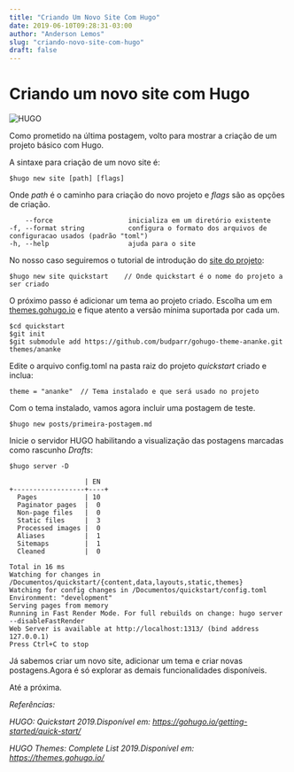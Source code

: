 ```yaml
---
title: "Criando Um Novo Site Com Hugo"
date: 2019-06-10T09:28:31-03:00
author: "Anderson Lemos"
slug: "criando-novo-site-com-hugo"
draft: false
---
```


# Criando um novo site com Hugo

![HUGO](https://d33wubrfki0l68.cloudfront.net/30790d6888bd8af863fb2b5c33a7f337cdbda243/4e867/images/hugo-logo-wide.svg)




Como prometido na última postagem, volto para mostrar a criação de um projeto básico com Hugo.



A sintaxe para criação de um novo site é:

```
$hugo new site [path] [flags]
```

Onde *path* é o caminho para criação do novo projeto e *flags* são as opções de criação.

```
    --force                   inicializa em um diretório existente
-f, --format string           configura o formato dos arquivos de configuracao usados (padrão "toml")
-h, --help                    ajuda para o site
```

No nosso caso seguiremos o tutorial de introdução do [site do projeto](https://gohugo.io):

```
$hugo new site quickstart	 // Onde quickstart é o nome do projeto a ser criado
```

O próximo passo é adicionar um tema ao projeto criado. Escolha um em [themes.gohugo.io](https://themes.gohugo.io/) e fique atento a versão mínima suportada por cada um.

```
$cd quickstart
$git init
$git submodule add https://github.com/budparr/gohugo-theme-ananke.git themes/ananke
```
Edite o arquivo config.toml na pasta raiz do projeto *quickstart*  criado e inclua:

```
theme = "ananke"  // Tema instalado e que será usado no projeto
```

Com o tema instalado, vamos agora incluir uma postagem de teste.

```
$hugo new posts/primeira-postagem.md
```

Inicie o servidor HUGO  habilitando a visualização das postagens marcadas como rascunho *Drafts*:

```
$hugo server -D

                   | EN
+------------------+----+
  Pages            | 10
  Paginator pages  |  0
  Non-page files   |  0
  Static files     |  3
  Processed images |  0
  Aliases          |  1
  Sitemaps         |  1
  Cleaned          |  0

Total in 16 ms
Watching for changes in /Documentos/quickstart/{content,data,layouts,static,themes}
Watching for config changes in /Documentos/quickstart/config.toml
Environment: "development"
Serving pages from memory
Running in Fast Render Mode. For full rebuilds on change: hugo server --disableFastRender
Web Server is available at http://localhost:1313/ (bind address 127.0.0.1)
Press Ctrl+C to stop
```

Já sabemos criar um novo site, adicionar um tema e criar novas postagens.Agora é só explorar as demais funcionalidades
disponíveis.

Até a próxima.



 *Referências:*

*HUGO: Quickstart 2019.Disponível em: <https://gohugo.io/getting-started/quick-start/>*

*HUGO Themes: Complete List 2019.Disponível em: <https://themes.gohugo.io/>*